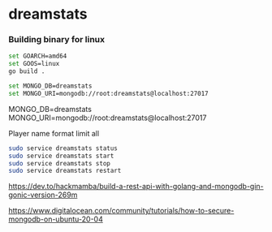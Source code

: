 # dreamstats

### Building binary for linux

```bash
set GOARCH=amd64
set GOOS=linux
go build .
```


```bash
set MONGO_DB=dreamstats
set MONGO_URI=mongodb://root:dreamstats@localhost:27017
```
MONGO_DB=dreamstats
MONGO_URI=mongodb://root:dreamstats@localhost:27017

Player name
format 
limit 
all

```bash
sudo service dreamstats status
sudo service dreamstats start
sudo service dreamstats stop
sudo service dreamstats restart
```


https://dev.to/hackmamba/build-a-rest-api-with-golang-and-mongodb-gin-gonic-version-269m

https://www.digitalocean.com/community/tutorials/how-to-secure-mongodb-on-ubuntu-20-04

<!-- Utkarsh Rode8:08 PM
team1_name
team2_name
team1_icon
team2_icon
innings { number, team, runs, wickets, overs }
event_name
match_type
match_number
date
outcome_string

Utkarsh Rode8:15 PM
match{
event_name
match_type
match_number
date
outcome_string
team{
  name
  icon
  innings{
    {runs, overs, wickets},
    {runs, overs, wickets}
  }
},
team{
  name
  icon
  innings{
    {runs, overs, wickets},
    {runs, overs, wickets}
  }
}
} -->